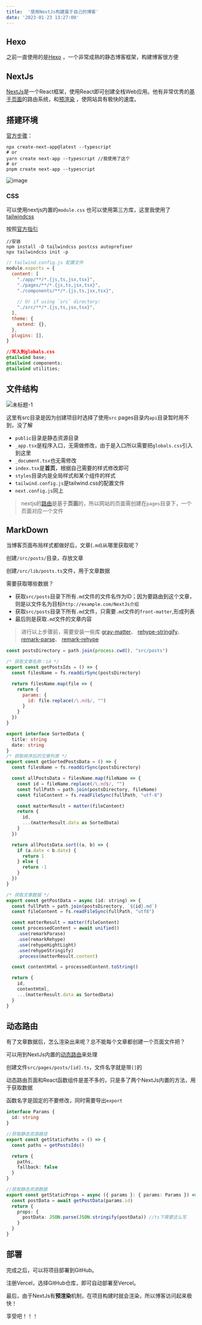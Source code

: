 ```yaml
---
title:  '使用NextJs构建属于自己的博客'
date: '2023-01-23 13:27:00'
---
```


## Hexo
之前一直使用的是[Hexo](https://hexo.io/zh-cn/) ，一个非常成熟的静态博客框架，构建博客很方便

## NextJs
[NextJs](https://nextjs.org/)是一个React框架，使用React即可创建全栈Web应用。他有非常优秀的[基于页面](https://nextjs.org/docs/basic-features/pages)的路由系统，和[预渲染](https://nextjs.org/docs/basic-features/pages#pre-rendering) ，使网站具有极快的速度。

## 搭建环境
[官方步骤](https://nextjs.org/docs/getting-started)：
``` shell
npx create-next-app@latest --typescript
# or
yarn create next-app --typescript //我使用了这个
# or
pnpm create next-app --typescript
```

![image](https://cdn.statically.io/gh/xiaoxiaoboa/blog-pic@main/image.3mvtbke8li20.png)

### CSS
可以使用nextjs内置的`module.css` 也可以使用第三方库，这里我使用了[tailwindcss](https://tailwindcss.com/) 

按照[官方指引](https://tailwindcss.com/docs/guides/nextjs) 
```shell
//安装
npm install -D tailwindcss postcss autoprefixer
npx tailwindcss init -p
```

```js
// tailwind.config.js 配置文件
module.exports = {
  content: [
    "./app/**/*.{js,ts,jsx,tsx}",
    "./pages/**/*.{js,ts,jsx,tsx}",
    "./components/**/*.{js,ts,jsx,tsx}",
​
    // Or if using `src` directory:
    "./src/**/*.{js,ts,jsx,tsx}",
  ],
  theme: {
    extend: {},
  },
  plugins: [],
}
```

```css
//写入到globals.css
@tailwind base;
@tailwind components;
@tailwind utilities;
```

## 文件结构

![未标题-1](https://cdn.statically.io/gh/xiaoxiaoboa/blog-pic@main/未标题-1.3mag4c5parc0.png)

这里有src目录是因为创建项目时选择了使用`src`
pages目录内`api`目录暂时用不到，没了解
- `public`目录是静态资源目录
- `_app.tsx`是程序入口，无需做修改，由于是入口所以需要把`globals.css`引入到这里
- `_document.tsx`也无需修改
- `index.tsx`是**首页**，根据自己需要的样式修改即可
- `styles`目录内是全局样式和某个组件的样式
- `tailwind.config.js`是tailwind.css的配置文件
- `next.config.js`同上

>nextjs的[路由](https://nextjs.org/docs/basic-features/pages)是基于**页面**的，所以网站的页面需创建在`pages`目录下，一个页面对应一个文件

## MarkDown
当博客页面布局样式都做好后，文章(`.md`)从哪里获取呢？

创建`/src/posts/`目录，存放文章

创建`/src/lib/posts.ts`文件，用于文章数据

需要获取哪些数据？

- 获取`src/posts`目录下所有`.md`文件的文件名作为ID；因为要路由到这个文章，则是以文件名为目标`http://example.com/NextJs介绍` 
-  获取`src/posts`目录下所有`.md`文件，只需要`.md`文件的`front-matter`,形成列表
- 最后则是获取`.md`文件的文章内容

> 进行以上步骤前，需要安装一些库
> [gray-matter](https://github.com/jonschlinkert/gray-matter)、
   [rehype-stringify](https://github.com/rehypejs/rehype/tree/main)、
   [remark-parse](https://github.com/remarkjs/remark/tree/main)、
  [ remark-rehype](https://github.com/remarkjs/remark-rehype)

```js
const postsDirectory = path.join(process.cwd(), "src/posts")
```

```js
/* 获取文章名称：id */
export const getPostsIds = () => {
  const filesName = fs.readdirSync(postsDirectory)

  return filesName.map(file => {
    return {
      params: {
        id: file.replace(/\.md$/, "")
      }
    }
  })
}
```

```typescript
export interface SortedData {
  title: string
  date: string
}
/* 获取排序后的文章列表 */
export const getSortedPostsData = () => {
  const filesName = fs.readdirSync(postsDirectory)

  const allPostsData = filesName.map(fileName => {
    const id = fileName.replace(/\.md$/, "")
    const fullPath = path.join(postsDirectory, fileName)
    const fileContent = fs.readFileSync(fullPath, "utf-8")

    const matterResult = matter(fileContent)
    return {
      id,
      ...(matterResult.data as SortedData)
    }
  })

  return allPostsData.sort((a, b) => {
    if (a.date < b.date) {
      return 1
    } else {
      return -1
    }
  })
}
```

```js
/* 获取文章数据 */
export const getPostData = async (id: string) => {
  const fullPath = path.join(postsDirectory, `${id}.md`)
  const fileContent = fs.readFileSync(fullPath, "utf8")

  const matterResult = matter(fileContent)
  const processedContent = await unified()
    .use(remarkParase)
    .use(remarkRehype)
    .use(rehypeHightLight)
    .use(rehypeStringify)
    .process(matterResult.content)

  const contentHtml = processedContent.toString()

  return {
    id,
    contentHtml,
    ...(matterResult.data as SortedData)
  }
}
```

## 动态路由
有了文章数据后，怎么渲染出来呢？总不能每个文章都创建一个页面文件把？

可以用到NextJs内置的[动态路由](https://nextjs.org/docs/routing/dynamic-routes)来处理

创建文件`src/pages/posts/[id].ts`，文件名字就是带`[]`的

动态路由页面和React函数组件是差不多的，只是多了两个NextJs内置的方法，用于获取数据

函数名字是固定的不要修改，同时需要导出`export`
```ts
interface Params {
  id: string
}

//获取静态资源路径
export const getStaticPaths = () => {
  const paths = getPostsIds()

  return {
    paths,
    fallback: false
  }
}

//获取静态资源数据
export const getStaticProps = async ({ params }: { params: Params }) => {
  const postData = await getPostData(params.id)
  return {
    props: {
      postData: JSON.parse(JSON.stringify(postData)) //ts下需要这么写
    }
  }
}
```

## 部署
完成之后，可以将项目部署到GitHub。

注册Vercel，选择GitHub仓库，即可自动部署至Vercel。

最后，由于NextJs有**预渲染**机制，在项目构建时就会渲染，所以博客访问起来极快！

享受吧！！！